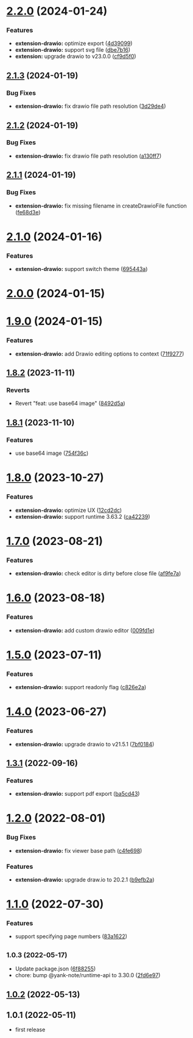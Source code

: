 # [2.2.0](https://github.com/purocean/yank-note-extension/compare/extension-drawio-2.1.3...extension-drawio-2.2.0) (2024-01-24)


### Features

* **extension-drawio:** optimize export ([4d39099](https://github.com/purocean/yank-note-extension/commit/4d390997027c6aca5e70b90887ff036431053539))
* **extension-drawio:** support svg file ([dbe7b16](https://github.com/purocean/yank-note-extension/commit/dbe7b16f55c9e5a38cb8c19aaf55618c0dc6232e))
* **extension:** upgrade drawio to v23.0.0 ([cf9d5f0](https://github.com/purocean/yank-note-extension/commit/cf9d5f0a78830288d55debd01300ff38343fb6c5))



## [2.1.3](https://github.com/purocean/yank-note-extension/compare/extension-drawio-2.1.2...extension-drawio-2.1.3) (2024-01-19)


### Bug Fixes

* **extension-drawio:** fix drawio file path resolution ([3d29de4](https://github.com/purocean/yank-note-extension/commit/3d29de4381af94191a6e498f120e0181f302f1bf))



## [2.1.2](https://github.com/purocean/yank-note-extension/compare/extension-drawio-2.1.1...extension-drawio-2.1.2) (2024-01-19)


### Bug Fixes

* **extension-drawio:** fix drawio file path resolution ([a130ff7](https://github.com/purocean/yank-note-extension/commit/a130ff7d65959617210c39ae91f3250b77130da0))



## [2.1.1](https://github.com/purocean/yank-note-extension/compare/extension-drawio-2.1.0...extension-drawio-2.1.1) (2024-01-19)


### Bug Fixes

* **extension-drawio:** fix missing filename in createDrawioFile function ([fe68d3e](https://github.com/purocean/yank-note-extension/commit/fe68d3edc25aee24a9b8e731f76cba501ddf0af1))



# [2.1.0](https://github.com/purocean/yank-note-extension/compare/extension-drawio-2.0.0...extension-drawio-2.1.0) (2024-01-16)


### Features

* **extension-drawio:** support switch theme ([695443a](https://github.com/purocean/yank-note-extension/commit/695443acaf6a094acdabc0ed349f49922fdc57ab))



# [2.0.0](https://github.com/purocean/yank-note-extension/compare/extension-drawio-1.9.0...extension-drawio-2.0.0) (2024-01-15)



# [1.9.0](https://github.com/purocean/yank-note-extension/compare/extension-drawio-1.8.2...extension-drawio-1.9.0) (2024-01-15)


### Features

* **extension-drawio:** add Drawio editing options to context ([71f9277](https://github.com/purocean/yank-note-extension/commit/71f9277c2061caba3840e2245167f356a8bc08c9))



## [1.8.2](https://github.com/purocean/yank-note-extension/compare/extension-drawio-1.8.1...extension-drawio-1.8.2) (2023-11-11)


### Reverts

* Revert "feat: use base64 image" ([8492d5a](https://github.com/purocean/yank-note-extension/commit/8492d5a0c1c84991d56b06f9176632f8406d1e26))



## [1.8.1](https://github.com/purocean/yank-note-extension/compare/extension-drawio-1.8.0...extension-drawio-1.8.1) (2023-11-10)


### Features

* use base64 image ([754f36c](https://github.com/purocean/yank-note-extension/commit/754f36c8da832dadff392c1df9bd79b7921acfe0))



# [1.8.0](https://github.com/purocean/yank-note-extension/compare/extension-drawio-1.7.0...extension-drawio-1.8.0) (2023-10-27)


### Features

* **extension-drawio:** optimize UX ([12cd2dc](https://github.com/purocean/yank-note-extension/commit/12cd2dcb3047f5c477f217f3a90a5595d72bc757))
* **extension-drawio:** support runtime 3.63.2 ([ca42239](https://github.com/purocean/yank-note-extension/commit/ca42239964de1064b130766d4daa1374391de539))



# [1.7.0](https://github.com/purocean/yank-note-extension/compare/extension-drawio-1.6.0...extension-drawio-1.7.0) (2023-08-21)


### Features

* **extension-drawio:** check editor is dirty before close file ([af9fe7a](https://github.com/purocean/yank-note-extension/commit/af9fe7a20e02da8fde087f1e7f2ae315eb61762d))



# [1.6.0](https://github.com/purocean/yank-note-extension/compare/extension-drawio-1.5.0...extension-drawio-1.6.0) (2023-08-18)


### Features

* **extension-drawio:** add custom drawio editor ([009fd1e](https://github.com/purocean/yank-note-extension/commit/009fd1e2de8be272eac5db18324f1c27254d0d96))



# [1.5.0](https://github.com/purocean/yank-note-extension/compare/extension-drawio-1.4.0...extension-drawio-1.5.0) (2023-07-11)


### Features

* **extension-drawio:** support readonly flag ([c826e2a](https://github.com/purocean/yank-note-extension/commit/c826e2aeb94fc1ce9771cc06797731b4b4a72aaf))



# [1.4.0](https://github.com/purocean/yank-note-extension/compare/extension-drawio-1.3.1...extension-drawio-1.4.0) (2023-06-27)


### Features

* **extension-drawio:** upgrade drawio to v21.5.1 ([7bf0184](https://github.com/purocean/yank-note-extension/commit/7bf0184afee31d959d4a480a5bdb460b98ea6153))



## [1.3.1](https://github.com/purocean/yank-note-extension/compare/extension-drawio-1.2.0...extension-drawio-1.3.1) (2022-09-16)


### Features

* **extension-drawio:** support pdf export ([ba5cd43](https://github.com/purocean/yank-note-extension/commit/ba5cd431ed1a959a0abdd3906f662a9e195c3b8f))



# [1.2.0](https://github.com/purocean/yank-note-extension/compare/extension-drawio-1.1.0...extension-drawio-1.2.0) (2022-08-01)


### Bug Fixes

* **extension-drawio:** fix viewer base path ([c4fe698](https://github.com/purocean/yank-note-extension/commit/c4fe698a77783e4435f602c9c86ec06079c6623b))


### Features

* **extension-drawio:** upgrade draw.io to 20.2.1 ([b9efb2a](https://github.com/purocean/yank-note-extension/commit/b9efb2a9a733c176881cb6ff5a452b66e88f407a))



# [1.1.0](https://github.com/purocean/yank-note-extension/compare/extension-drawio-1.0.3...extension-drawio-1.1.0) (2022-07-30)


### Features

* support specifying page numbers ([83a1622](https://github.com/purocean/yank-note-extension/commit/83a16228a517d3ba1f82661efb51f3800150ff93))



## <small>1.0.3 (2022-05-17)</small>

* Update package.json ([6f88255](https://github.com/purocean/yank-note-extension/commit/6f88255))
* chore: bump @yank-note/runtime-api to 3.30.0 ([2fd6e97](https://github.com/purocean/yank-note-extension/commit/2fd6e97))



## [1.0.2](https://github.com/purocean/yank-note-extension/compare/extension-drawio-1.0.1...extension-drawio-1.0.2) (2022-05-13)



## 1.0.1 (2022-05-11)

* first release
